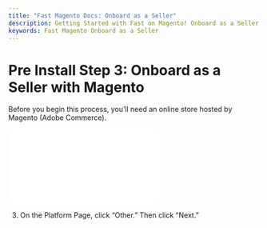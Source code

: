 ```yaml
---
title: "Fast Magento Docs: Onboard as a Seller"
description: Getting Started with Fast on Magento! Onboard as a Seller
keywords: Fast Magento Onboard as a Seller
---
```


# Pre Install Step 3: Onboard as a Seller with Magento

Before you begin this process, you’ll need an online store hosted by Magento (Adobe Commerce).

<embed src="/reusables/for-developers/_platform_all_sign_up_as_a_seller.md" />

3. On the Platform Page, click “Other.” Then click “Next.”
